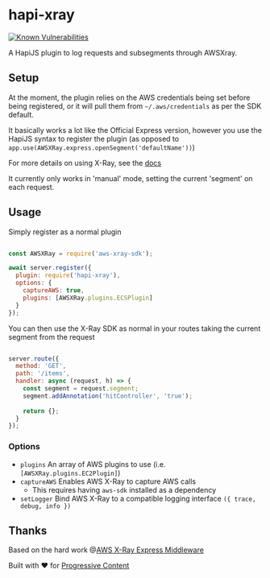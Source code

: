 # hapi-xray
[![Known Vulnerabilities](https://snyk.io/test/github/moonthug/hapi-xray/badge.svg?targetFile=package.json)](https://snyk.io/test/github/moonthug/hapi-xray?targetFile=package.json)

A HapiJS plugin to log requests and subsegments through AWSXray.

## Setup

At the moment, the plugin relies on the AWS credentials being set before being registered, or it will pull them from 
`~/.aws/credentials` as per the SDK default.

It basically works a lot like the Official Express version, however you use the HapiJS syntax to register the plugin (as
opposed to `app.use(AWSXRay.express.openSegment('defaultName'))`)

For more details on using X-Ray, see the [docs](https://docs.aws.amazon.com/xray-sdk-for-nodejs/latest/reference)

It currently only works in 'manual' mode, setting the current 'segment' on each request.

## Usage

Simply register as a normal plugin

```js

const AWSXRay = require('aws-xray-sdk');

await server.register({
  plugin: require('hapi-xray'),
  options: {
    captureAWS: true,
    plugins: [AWSXRay.plugins.ECSPlugin]
  }
});
```

You can then use the X-Ray SDK as normal in your routes taking the current segment from the request

```js

server.route({
  method: 'GET',
  path: '/items',
  handler: async (request, h) => {
    const segment = request.segment;
    segment.addAnnotation('hitController', 'true');
    
    return {};
  }
});
```

### Options

- `plugins` An array of AWS plugins to use (i.e. `[AWSXRay.plugins.EC2Plugin]`)
- `captureAWS` Enables AWS X-Ray to capture AWS calls
  - This requires having `aws-sdk` installed as a dependency
- `setLogger` Bind AWS X-Ray to a compatible logging interface `({ trace, debug, info })`

## Thanks

Based on the hard work @[AWS X-Ray Express Middleware](https://github.com/aws/aws-xray-sdk-node/tree/master/packages/express)

Built with ♥︎ for [Progressive Content](https://www.progressivecontent.com/)
